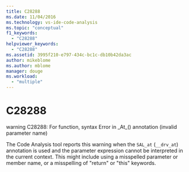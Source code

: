 ```yaml
---
title: C28288
ms.date: 11/04/2016
ms.technology: vs-ide-code-analysis
ms.topic: "conceptual"
f1_keywords:
  - "C28288"
helpviewer_keywords:
  - "C28288"
ms.assetid: 3995f210-e797-434c-bc1c-db10b42da3ac
author: mikeblome
ms.author: mblome
manager: douge
ms.workload:
  - "multiple"
---
```

# C28288
warning C28288: For function, syntax Error in _At\_() annotation (invalid parameter name)

 The Code Analysis tool reports this warning when the `SAL_at` (`__drv_at`) annotation is used and the parameter expression cannot be interpreted in the current context. This might include using a misspelled parameter or member name, or a misspelling of "return" or "this" keywords.